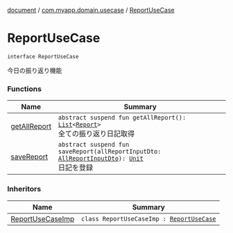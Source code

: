 [document](../../index.md) / [com.myapp.domain.usecase](../index.md) / [ReportUseCase](./index.md)

# ReportUseCase

`interface ReportUseCase`

今日の振り返り機能

### Functions

| Name | Summary |
|---|---|
| [getAllReport](get-all-report.md) | `abstract suspend fun getAllReport(): `[`List`](https://kotlinlang.org/api/latest/jvm/stdlib/kotlin.collections/-list/index.html)`<`[`Report`](../../com.myapp.domain.model.entity/-report/index.md)`>`<br>全ての振り返り日記取得 |
| [saveReport](save-report.md) | `abstract suspend fun saveReport(allReportInputDto: `[`AllReportInputDto`](../../com.myapp.domain.dto/-all-report-input-dto/index.md)`): `[`Unit`](https://kotlinlang.org/api/latest/jvm/stdlib/kotlin/-unit/index.html)<br>日記を登録 |

### Inheritors

| Name | Summary |
|---|---|
| [ReportUseCaseImp](../-report-use-case-imp/index.md) | `class ReportUseCaseImp : `[`ReportUseCase`](./index.md) |
